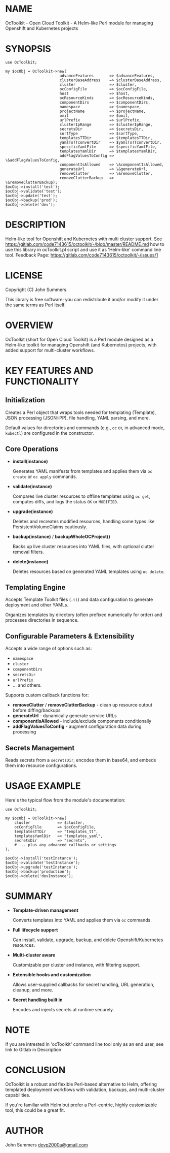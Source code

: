 
# NAME

OcToolkit - Open Cloud Toolkit -  A Helm-like Perl module for managing Openshift and Kubernetes projects

# SYNOPSIS

    use OcToolkit;
    
    my $ocObj = OcToolkit->new( 
                            advanceFeatures       => $advanceFeatures,
                            clusterBaseAddress    => $clusterBaseAddress,
                            cluster               => $cluster,
                            ocConfigFile          => $ocConfigFile,
                            host                  => $host,
                            ocResourceKinds       => $ocResourceKinds,
                            componentDirs         => $componentDirs,
                            namespace             => $namespace,
                            projectName           => $projectName,
                            omit                  => $omit,
                            urlPrefix             => $urlPrefix,
                            clusterIpRange        => $clusterIpRange,
                            secretsDir            => $secretsDir,
                            sortType              => $sortType,
                            templatesTTDir        => $templatesTTDir,
                            yamlToTTconvertDir    => $yamlToTTconvertDir,
                            specificYamlFile      => $specificYamlFile,
                            templatesYamlDir      => $templatesYamlDir,
                            addFlagValuesToConfig => \&addFlagValuesToConfig,
                            componentIsAllowed    => \&componentIsAllowed,
                            generateUrl           => \&generateUrl,
                            removeClutter         => \&removeClutter,
                            removeClutterBackup   => \&removeClutterBackup);
    $ocObj->install('test');
    $ocObj->validate('test');
    $ocObj->update('test');
    $ocObj->backup('prod');
    $ocObj->delete('dev');

# DESCRIPTION

Helm-like tool for Openshift and Kubernetes with multi cluster support.
See https://gitlab.com/code7143615/octoolkit/-/blob/master/README.md how to use this library in ocToolkit.pl script
and use it as 'Helm-like' command line tool.
Feedback Page: https://gitlab.com/code7143615/octoolkit/-/issues/1

# LICENSE

Copyright (C) John Summers.

This library is free software; you can redistribute it and/or modify
it under the same terms as Perl itself.

# OVERVIEW

OcToolkit (short for Open Cloud Toolkit) is a Perl module designed as a Helm-like toolkit for managing Openshift (and Kubernetes) projects, with added support for multi-cluster workflows.

# KEY FEATURES AND FUNCTIONALITY

## Initialization

Creates a Perl object that wraps tools needed for templating (Template), JSON processing (JSON::PP), file handling, YAML parsing, and more.

Default values for directories and commands (e.g., `oc` or, in advanced mode, `kubectl`) are configured in the constructor.

## Core Operations

- **install(instance)**

    Generates YAML manifests from templates and applies them via `oc create` or `oc apply` commands.

- **validate(instance)**

    Compares live cluster resources to offline templates using `oc get`, computes diffs, and logs the status `OK` or `MODIFIED`.

- **upgrade(instance)**

    Deletes and recreates modified resources, handling some types like PersistentVolumeClaims cautiously.

- **backup(instance)** / **backupWholeOCProject()**

    Backs up live cluster resources into YAML files, with optional clutter removal filters.

- **delete(instance)**

    Deletes resources based on generated YAML templates using `oc delete`.

## Templating Engine

Accepts Template Toolkit files (`.tt`) and data configuration to generate deployment and other YAMLs.

Organizes templates by directory (often prefixed numerically for order) and processes directories in sequence.

## Configurable Parameters & Extensibility

Accepts a wide range of options such as:

- `namespace`
- `cluster`
- `componentDirs`
- `secretsDir`
- `urlPrefix`
- ... and others.

Supports custom callback functions for:

- **removeClutter** / **removeClutterBackup** - clean up resource output before diffing/backups
- **generateUrl** - dynamically generate service URLs
- **componentIsAllowed** - include/exclude components conditionally
- **addFlagValuesToConfig** - augment configuration data during processing

## Secrets Management

Reads secrets from a `secretsDir`, encodes them in base64, and embeds them into resource configurations.

# USAGE EXAMPLE

Here's the typical flow from the module's documentation:

    use OcToolkit;

    my $ocObj = OcToolkit->new(
        cluster            => $cluster,
        ocConfigFile       => $ocConfigFile,
        templatesTTDir     => "templates_tt",
        templatesYamlDir   => "templates_yaml",
        secretsDir         => "secrets",
        # ... plus any advanced callbacks or settings
    );

    $ocObj->install('testInstance');
    $ocObj->validate('testInstance');
    $ocObj->upgrade('testInstance');
    $ocObj->backup('production');
    $ocObj->delete('devInstance');

# SUMMARY

- **Template-driven management**

    Converts templates into YAML and applies them via `oc` commands.

- **Full lifecycle support**

    Can install, validate, upgrade, backup, and delete Openshift/Kubernetes resources.

- **Multi-cluster aware**

    Customizable per cluster and instance, with filtering support.

- **Extensible hooks and customization**

    Allows user-supplied callbacks for secret handling, URL generation, cleanup, and more.

- **Secret handling built in**

    Encodes and injects secrets at runtime securely.

# NOTE

If you are intrested in 'ocToolkit' command line tool only as an end user, see link to Gitlab in Description

# CONCLUSION

OcToolkit is a robust and flexible Perl-based alternative to Helm, offering templated deployment workflows with validation, backups, and multi-cluster capabilities.

If you're familiar with Helm but prefer a Perl-centric, highly customizable tool, this could be a great fit.

# AUTHOR

John Summers <devp2000a@gmail.com>

